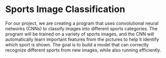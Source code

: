 # Sports Image Classification

For our project, we are creating a program that uses convolutional neural networks (CNNs) to classify images into different sports categories. The program will be trained on a variety of sports images, and the CNN will automatically learn important features from the pictures to help it identify which sport is shown. The goal is to build a model that can correctly recognize different sports from new images, while also running efficiently. 
